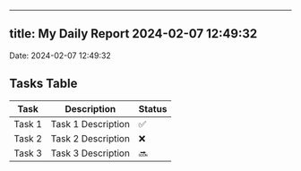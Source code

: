 
---
title: My Daily Report 2024-02-07 12:49:32
---

Date: 2024-02-07 12:49:32

## Tasks Table

| Task | Description | Status |
|------|-------------|--------|
| Task 1 | Task 1 Description | ✅ |
| Task 2 | Task 2 Description | ❌ |
| Task 3 | Task 3 Description | 🔜 |
